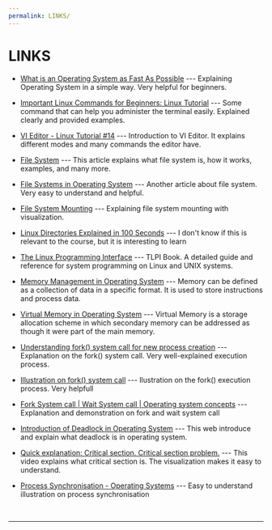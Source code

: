 ```yaml
---
permalink: LINKS/
---
```


# LINKS

* [What is an Operating System as Fast As Possible](https://www.youtube.com/watch?v=pVzRTmdd9j0) ---
Explaining Operating System in a simple way. Very helpful for beginners.

* [Important Linux Commands for Beginners: Linux Tutorial](https://youtu.be/_TlK0-5EJ-Y?si=Lj-ORGjGSRBZrOaP) ---
Some command that can help you administer the terminal easily. Explained clearly and provided examples.

* [VI Editor - Linux Tutorial #14](https://youtu.be/pU2k776i2Zw?si=CjYLr1Tjucs2UQAA) ---
Introduction to VI Editor. It explains different modes and many commands the editor have.

* [File System](https://www.techtarget.com/searchstorage/definition/file-system) ---
This article explains what file system is, how it works, examples, and many more.

* [File Systems in Operating System](https://www.geeksforgeeks.org/file-systems-in-operating-system/) ---
Another article about file system. Very easy to understand and helpful.

* [File System Mounting](https://www.youtube.com/watch?v=QT1mBAJBuoA) ---
Explaining file system mounting with visualization.

* [Linux Directories Explained in 100 Seconds](https://www.youtube.com/watch?v=42iQKuQodW4) ---
I don't know if this is relevant to the course, but it is interesting to learn

* [The Linux Programming Interface](https://man7.org/tlpi/) ---
TLPI Book. A detailed guide and reference for system programming on Linux and UNIX systems.

* [Memory Management in Operating System](https://www.geeksforgeeks.org/memory-management-in-operating-system/) ---
Memory can be defined as a collection of data in a specific format. It is used to store instructions and process data.

* [Virtual Memory in Operating System](https://www.geeksforgeeks.org/virtual-memory-in-operating-system/) ---
Virtual Memory is a storage allocation scheme in which secondary memory can be addressed as though it were part of the main memory.

* [Understanding fork() system call for new process creation](https://youtu.be/PwxTbksJ2fo?si=MvqOur5DvGO9mMhB) ---
Explanation on the fork() system call. Very well-explained execution process.

* [Illustration on fork() system call](https://youtu.be/_kUiH8DG-Ao?si=Skg-NuJDJuRuul-2) ---
Ilustration on the fork() execution process. Very helpfull

* [Fork System call | Wait System call | Operating system concepts](https://youtu.be/RpKQO3hgvD4?si=G7lAalwliLnzITgK) ---
Explanation and demonstration on fork and wait system call

* [Introduction of Deadlock in Operating System](https://www.geeksforgeeks.org/introduction-of-deadlock-in-operating-system/) ---
This web introduce and explain what deadlock is in operating system. 

* [Quick explanation: Critical section. Critical section problem.](https://www.youtube.com/watch?v=BSX1YEoCVgA) ---
This video explains what critical section is. The visualization makes it easy to understand.

* [Process Synchronisation - Operating Systems](https://youtu.be/eKKc0d7kzww?si=o6eRO2zMRgI2Mjoh) ---
Easy to understand illustration on process synchronisation

<br>
<hr>
